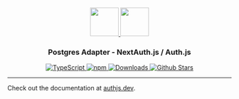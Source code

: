 <p align="center">
  <br/>
  <a href="https://authjs.dev" target="_blank">
    <img height="64px" src="https://authjs.dev/img/logo/logo-sm.png" />
  </a>
  <a href="https://www.postgresql.org/" target="_blank">
    <img height="64px" src="https://authjs.dev/img/adapters/pg.png"/>
  </a>
  <h3 align="center"><b>Postgres Adapter</b> - NextAuth.js / Auth.js</a></h3>
  <p align="center" style="align: center;">
    <a href="https://npm.im/@auth/pg-adapter">
      <img src="https://img.shields.io/badge/TypeScript-blue?style=flat-square" alt="TypeScript" />
    </a>
    <a href="https://npm.im/@auth/pg-adapter">
      <img alt="npm" src="https://img.shields.io/npm/v/@auth/pg-adapter?color=green&label=@auth/pg-adapter&style=flat-square">
    </a>
    <a href="https://www.npmtrends.com/@auth/pg-adapter">
      <img src="https://img.shields.io/npm/dm/@auth/pg-adapter?label=%20downloads&style=flat-square" alt="Downloads" />
    </a>
    <a href="https://github.com/nextauthjs/next-auth/stargazers">
      <img src="https://img.shields.io/github/stars/nextauthjs/next-auth?style=flat-square" alt="Github Stars" />
    </a>
  </p>
</p>

---

Check out the documentation at [authjs.dev](https://authjs.dev/reference/adapter/pg).

